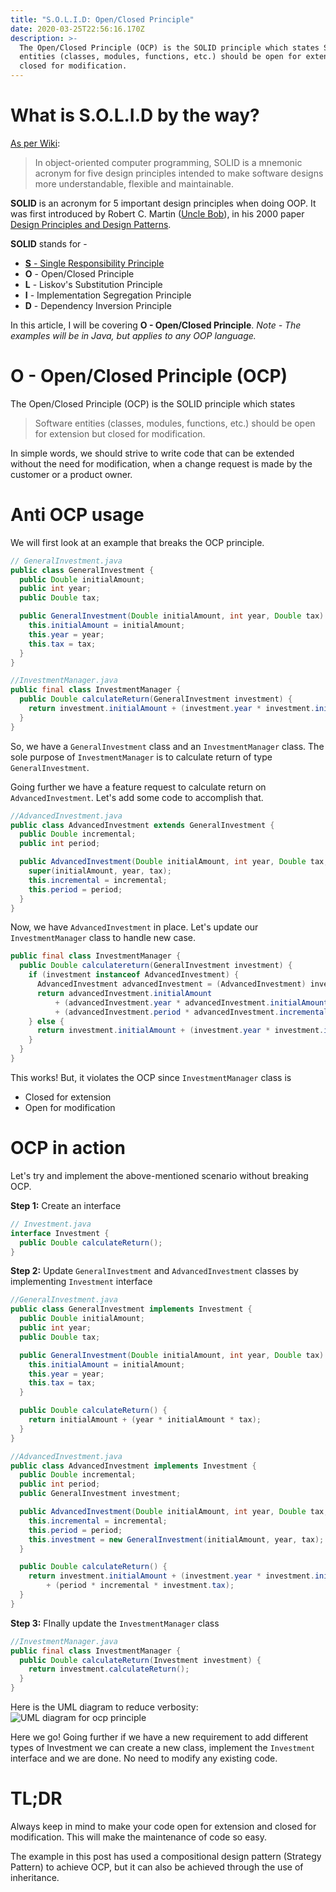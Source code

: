 ```yaml
---
title: "S.O.L.I.D: Open/Closed Principle"
date: 2020-03-25T22:56:16.170Z
description: >-
  The Open/Closed Principle (OCP) is the SOLID principle which states Software
  entities (classes, modules, functions, etc.) should be open for extension but
  closed for modification.
---
```


# What is S.O.L.I.D by the way?

[As per Wiki](https://en.wikipedia.org/wiki/SOLID):

> In object-oriented computer programming, SOLID is a mnemonic acronym for five design principles intended to make software designs more understandable, flexible and maintainable.

**SOLID** is an acronym for 5 important design principles when doing OOP. It was first introduced by Robert C. Martin ([Uncle Bob](https://twitter.com/unclebobmartin?ref_src=twsrc%5Egoogle%7Ctwcamp%5Eserp%7Ctwgr%5Eauthor)), in his 2000 paper [Design Principles and Design Patterns](https://web.archive.org/web/20150906155800/http://www.objectmentor.com/resources/articles/Principles_and_Patterns.pdf).

**SOLID** stands for -

- [**S** - Single Responsibility Principle](https://blog.abhishekprakash.com/2020-03-25-s-o-l-i-d-single-responsibility-principle/)
- **O** - Open/Closed Principle
- **L** - Liskov's Substitution Principle
- **I** - Implementation Segregation Principle
- **D** - Dependency Inversion Principle

In this article, I will be covering **O - Open/Closed Principle**. _Note - The examples will be in Java, but applies to any OOP language._

# O - Open/Closed Principle (OCP)

The Open/Closed Principle (OCP) is the SOLID principle which states

> Software entities (classes, modules, functions, etc.) should be open for extension but closed for modification.

In simple words, we should strive to write code that can be extended without the need for modification, when a change request is made by the customer or a product owner.

# Anti OCP usage

We will first look at an example that breaks the OCP principle.

```java
// GeneralInvestment.java
public class GeneralInvestment {
  public Double initialAmount;
  public int year;
  public Double tax;

  public GeneralInvestment(Double initialAmount, int year, Double tax) {
    this.initialAmount = initialAmount;
    this.year = year;
    this.tax = tax;
  }
}

//InvestmentManager.java
public final class InvestmentManager {
  public Double calculateReturn(GeneralInvestment investment) {
    return investment.initialAmount + (investment.year * investment.initialAmount * investment.tax);
  }
}
```

So, we have a `GeneralInvestment` class and an `InvestmentManager` class. The sole purpose of `InvestmentManager` is to calculate return of type `GeneralInvestment`.

Going further we have a feature request to calculate return on `AdvancedInvestment`. Let's add some code to accomplish that.

```java
//AdvancedInvestment.java
public class AdvancedInvestment extends GeneralInvestment {
  public Double incremental;
  public int period;

  public AdvancedInvestment(Double initialAmount, int year, Double tax, Double incremental, int period) {
    super(initialAmount, year, tax);
    this.incremental = incremental;
    this.period = period;
  }
}
```

Now, we have `AdvancedInvestment` in place. Let's update our `InvestmentManager` class to handle new case.

```java
public final class InvestmentManager {
  public Double calculatereturn(GeneralInvestment investment) {
    if (investment instanceof AdvancedInvestment) {
      AdvancedInvestment advancedInvestment = (AdvancedInvestment) investment;
      return advancedInvestment.initialAmount
          + (advancedInvestment.year * advancedInvestment.initialAmount * advancedInvestment.tax)
          + (advancedInvestment.period * advancedInvestment.incremental * advancedInvestment.tax);
    } else {
      return investment.initialAmount + (investment.year * investment.initialAmount * investment.tax);
    }
  }
}
```

This works! But, it violates the OCP since `InvestmentManager` class is

- Closed for extension
- Open for modification

# OCP in action

Let's try and implement the above-mentioned scenario without breaking OCP.

**Step 1:** Create an interface

```java
// Investment.java
interface Investment {
  public Double calculateReturn();
}
```

**Step 2:** Update `GeneralInvestment` and `AdvancedInvestment` classes by implementing `Investment` interface

```java
//GeneralInvestment.java
public class GeneralInvestment implements Investment {
  public Double initialAmount;
  public int year;
  public Double tax;

  public GeneralInvestment(Double initialAmount, int year, Double tax) {
    this.initialAmount = initialAmount;
    this.year = year;
    this.tax = tax;
  }

  public Double calculateReturn() {
    return initialAmount + (year * initialAmount * tax);
  }
}

//AdvancedInvestment.java
public class AdvancedInvestment implements Investment {
  public Double incremental;
  public int period;
  public GeneralInvestment investment;

  public AdvancedInvestment(Double initialAmount, int year, Double tax, Double incremental, int period) {
    this.incremental = incremental;
    this.period = period;
    this.investment = new GeneralInvestment(initialAmount, year, tax);
  }

  public Double calculateReturn() {
    return investment.initialAmount + (investment.year * investment.initialAmount * investment.tax)
        + (period * incremental * investment.tax);
  }
}
```

**Step 3:** FInally update the `InvestmentManager` class

```java
//InvestmentManager.java
public final class InvestmentManager {
  public Double calculateReturn(Investment investment) {
    return investment.calculateReturn();
  }
}
```

Here is the UML diagram to reduce verbosity: ![UML diagram for ocp principle](https://dev-to-uploads.s3.amazonaws.com/i/mzo65d3j9d3u0bj1iyvc.png)

Here we go! Going further if we have a new requirement to add different types of Investment we can create a new class, implement the `Investment` interface and we are done. No need to modify any existing code.

# TL;DR

Always keep in mind to make your code open for extension and closed for modification. This will make the maintenance of code so easy.

The example in this post has used a compositional design pattern (Strategy Pattern) to achieve OCP, but it can also be achieved through the use of inheritance.
